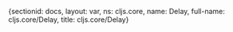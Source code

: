 {sectionid: docs, layout: var, ns: cljs.core, name: Delay, full-name: cljs.core/Delay,
  title: cljs.core/Delay}
